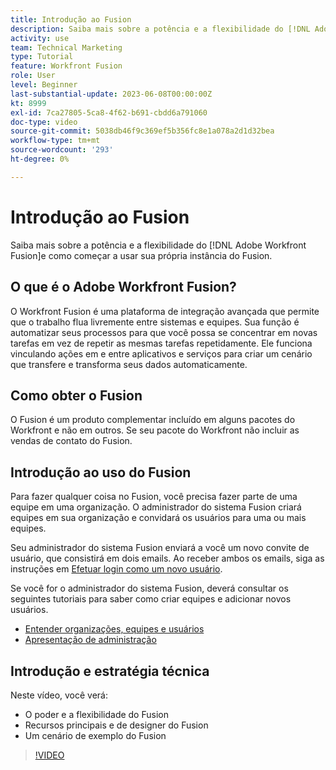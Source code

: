 ```yaml
---
title: Introdução ao Fusion
description: Saiba mais sobre a potência e a flexibilidade do [!DNL Adobe Workfront Fusion]e como começar a usar sua própria instância do Fusion.
activity: use
team: Technical Marketing
type: Tutorial
feature: Workfront Fusion
role: User
level: Beginner
last-substantial-update: 2023-06-08T00:00:00Z
kt: 8999
exl-id: 7ca27805-5ca8-4f62-b691-cbdd6a791060
doc-type: video
source-git-commit: 5038db46f9c369ef5b356fc8e1a078a2d1d32bea
workflow-type: tm+mt
source-wordcount: '293'
ht-degree: 0%

---
```


# Introdução ao Fusion

Saiba mais sobre a potência e a flexibilidade do [!DNL Adobe Workfront Fusion]e como começar a usar sua própria instância do Fusion.

## O que é o Adobe Workfront Fusion?

O Workfront Fusion é uma plataforma de integração avançada que permite que o trabalho flua livremente entre sistemas e equipes. Sua função é automatizar seus processos para que você possa se concentrar em novas tarefas em vez de repetir as mesmas tarefas repetidamente. Ele funciona vinculando ações em e entre aplicativos e serviços para criar um cenário que transfere e transforma seus dados automaticamente.

## Como obter o Fusion

O Fusion é um produto complementar incluído em alguns pacotes do Workfront e não em outros. Se seu pacote do Workfront não incluir as vendas de contato do Fusion.

## Introdução ao uso do Fusion

Para fazer qualquer coisa no Fusion, você precisa fazer parte de uma equipe em uma organização. O administrador do sistema Fusion criará equipes em sua organização e convidará os usuários para uma ou mais equipes.

Seu administrador do sistema Fusion enviará a você um novo convite de usuário, que consistirá em dois emails. Ao receber ambos os emails, siga as instruções em [Efetuar login como um novo usuário](https://experienceleague.adobe.com/docs/workfront-learn/tutorials-workfront/fusion/welcome-to-workfront-fusion/log-in-as-a-new-user.html?lang=en).

Se você for o administrador do sistema Fusion, deverá consultar os seguintes tutoriais para saber como criar equipes e adicionar novos usuários.

* [Entender organizações, equipes e usuários](https://experienceleague.adobe.com/docs/workfront-learn/tutorials-workfront/fusion/workfront-fusion-administration/understand-organizations-teams-and-users.html?lang=en)
* [Apresentação de administração](https://experienceleague.adobe.com/docs/workfront-learn/tutorials-workfront/fusion/workfront-fusion-administration/administration-walkthrough.html?lang=en)

## Introdução e estratégia técnica

Neste vídeo, você verá:

* O poder e a flexibilidade do Fusion
* Recursos principais e de designer do Fusion
* Um cenário de exemplo do Fusion

>[!VIDEO](https://video.tv.adobe.com/v/335259/?quality=12&learn=on)
